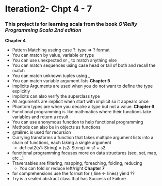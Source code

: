 # Iteration2- Chpt 4 - 7
### This project is for learning scala from the book _O'Reilly Programming Scala 2nd edition_
**Chapter 4**
  - Pattern Matching useing case ?: type => ? format
  - You can match by value, variable or type
  - You can use unexpected or _ to match anything else
  - You can match sequences using case head or tail of both and recall the match
  - You can match unknown tuples using _
  - You can match variable argument lists 
**Chapter 5**
  - Implicits Arguments are used when you do not want to define the type explicitly 
  - Implicits can also verify the superclass type 
  - All arguments are implicit when start with implicit so it appears once 
  - Phantom types are when you decalre a type but not a value.
**Chapter 6**
  - Functional programming is like mathmatics where their functions take variables and return a result
  - You can use anonymous function to help functional programming
  - Methods can also be in objects as functions
  - @tailrec is used for recursion
  - Currying transforms a function that takes multiple argument lists into a chain of functions, each taking a single argument
    - def cat2(s1: String) = (s2: String) => s1 + s2
  - functional programming focuses more on data structures (seq, set, map, etc...)
  - Traversables are filtering, mapping, foreaching, folding, reducing
    - You can fold or reduce left/right
**Chapter 7**
  - for comprehensions use the format for { line <- lines} yield ??
  - Try is a sealed abstract class that has Success of Failure
  
  


